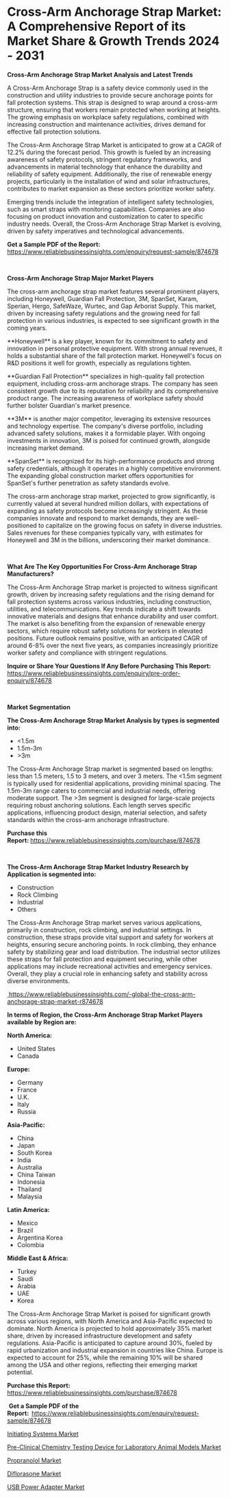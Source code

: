 <p><h1>Cross-Arm Anchorage Strap Market: A Comprehensive Report of its Market Share & Growth Trends 2024 - 2031</h1></p><p><strong>Cross-Arm Anchorage Strap Market Analysis and Latest Trends</strong></p>
<p><p>A Cross-Arm Anchorage Strap is a safety device commonly used in the construction and utility industries to provide secure anchorage points for fall protection systems. This strap is designed to wrap around a cross-arm structure, ensuring that workers remain protected when working at heights. The growing emphasis on workplace safety regulations, combined with increasing construction and maintenance activities, drives demand for effective fall protection solutions.</p><p>The Cross-Arm Anchorage Strap Market is anticipated to grow at a CAGR of 12.2% during the forecast period. This growth is fueled by an increasing awareness of safety protocols, stringent regulatory frameworks, and advancements in material technology that enhance the durability and reliability of safety equipment. Additionally, the rise of renewable energy projects, particularly in the installation of wind and solar infrastructures, contributes to market expansion as these sectors prioritize worker safety.</p><p>Emerging trends include the integration of intelligent safety technologies, such as smart straps with monitoring capabilities. Companies are also focusing on product innovation and customization to cater to specific industry needs. Overall, the Cross-Arm Anchorage Strap Market is evolving, driven by safety imperatives and technological advancements.</p></p>
<p><strong>Get a Sample PDF of the Report:&nbsp;</strong> <a href="https://www.reliablebusinessinsights.com/enquiry/request-sample/874678?utm_campaign=1138&utm_medium=2&utm_source=Github&utm_content=ia&utm_term=03122024&utm_id=cross-arm-anchorage-strap">https://www.reliablebusinessinsights.com/enquiry/request-sample/874678</a></p>
<p>&nbsp;</p>
<p><strong>Cross-Arm Anchorage Strap Major Market Players</strong></p>
<p><p>The cross-arm anchorage strap market features several prominent players, including Honeywell, Guardian Fall Protection, 3M, SpanSet, Karam, Sperian, Hergo, SafeWaze, Wurtec, and Gap Arborist Supply. This market, driven by increasing safety regulations and the growing need for fall protection in various industries, is expected to see significant growth in the coming years.</p><p>**Honeywell** is a key player, known for its commitment to safety and innovation in personal protective equipment. With strong annual revenues, it holds a substantial share of the fall protection market. Honeywell's focus on R&D positions it well for growth, especially as regulations tighten.</p><p>**Guardian Fall Protection** specializes in high-quality fall protection equipment, including cross-arm anchorage straps. The company has seen consistent growth due to its reputation for reliability and its comprehensive product range. The increasing awareness of workplace safety should further bolster Guardian's market presence.</p><p>**3M** is another major competitor, leveraging its extensive resources and technology expertise. The company's diverse portfolio, including advanced safety solutions, makes it a formidable player. With ongoing investments in innovation, 3M is poised for continued growth, alongside increasing market demand.</p><p>**SpanSet** is recognized for its high-performance products and strong safety credentials, although it operates in a highly competitive environment. The expanding global construction market offers opportunities for SpanSet's further penetration as safety standards evolve.</p><p>The cross-arm anchorage strap market, projected to grow significantly, is currently valued at several hundred million dollars, with expectations of expanding as safety protocols become increasingly stringent. As these companies innovate and respond to market demands, they are well-positioned to capitalize on the growing focus on safety in diverse industries. Sales revenues for these companies typically vary, with estimates for Honeywell and 3M in the billions, underscoring their market dominance.</p></p>
<p>&nbsp;</p>
<p><strong>What Are The Key Opportunities For Cross-Arm Anchorage Strap Manufacturers?</strong></p>
<p><p>The Cross-Arm Anchorage Strap market is projected to witness significant growth, driven by increasing safety regulations and the rising demand for fall protection systems across various industries, including construction, utilities, and telecommunications. Key trends indicate a shift towards innovative materials and designs that enhance durability and user comfort. The market is also benefiting from the expansion of renewable energy sectors, which require robust safety solutions for workers in elevated positions. Future outlook remains positive, with an anticipated CAGR of around 6-8% over the next five years, as companies increasingly prioritize worker safety and compliance with stringent regulations.</p></p>
<p><strong>Inquire or Share Your Questions If Any Before Purchasing This Report:</strong> <a href="https://www.reliablebusinessinsights.com/enquiry/pre-order-enquiry/874678?utm_campaign=1138&utm_medium=2&utm_source=Github&utm_content=ia&utm_term=03122024&utm_id=cross-arm-anchorage-strap">https://www.reliablebusinessinsights.com/enquiry/pre-order-enquiry/874678</a></p>
<p>&nbsp;</p>
<p><strong>Market Segmentation</strong></p>
<p><strong>The Cross-Arm Anchorage Strap Market Analysis by types is segmented into:</strong></p>
<p><ul><li><1.5m</li><li>1.5m-3m</li><li>>3m</li></ul></p>
<p><p>The Cross-Arm Anchorage Strap market is segmented based on lengths: less than 1.5 meters, 1.5 to 3 meters, and over 3 meters. The <1.5m segment is typically used for residential applications, providing minimal spacing. The 1.5m-3m range caters to commercial and industrial needs, offering moderate support. The >3m segment is designed for large-scale projects requiring robust anchoring solutions. Each length serves specific applications, influencing product design, material selection, and safety standards within the cross-arm anchorage infrastructure.</p></p>
<p><strong>Purchase this Report:&nbsp;</strong><a href="https://www.reliablebusinessinsights.com/purchase/874678?utm_campaign=1138&utm_medium=2&utm_source=Github&utm_content=ia&utm_term=03122024&utm_id=cross-arm-anchorage-strap">https://www.reliablebusinessinsights.com/purchase/874678</a></p>
<p>&nbsp;</p>
<p><strong>The Cross-Arm Anchorage Strap Market Industry Research by Application is segmented into:</strong></p>
<p><ul><li>Construction</li><li>Rock Climbing</li><li>Industrial</li><li>Others</li></ul></p>
<p><p>The Cross-Arm Anchorage Strap market serves various applications, primarily in construction, rock climbing, and industrial settings. In construction, these straps provide vital support and safety for workers at heights, ensuring secure anchoring points. In rock climbing, they enhance safety by stabilizing gear and load distribution. The industrial sector utilizes these straps for fall protection and equipment securing, while other applications may include recreational activities and emergency services. Overall, they play a crucial role in enhancing safety and stability across diverse environments.</p></p>
<p><a href="https://www.reliablebusinessinsights.com/-global-the-cross-arm-anchorage-strap-market-r874678?utm_campaign=1138&utm_medium=2&utm_source=Github&utm_content=ia&utm_term=03122024&utm_id=cross-arm-anchorage-strap">&nbsp;https://www.reliablebusinessinsights.com/-global-the-cross-arm-anchorage-strap-market-r874678</a></p>
<p><strong>In terms of Region, the Cross-Arm Anchorage Strap Market Players available by Region are:</strong></p>
<p>
    <p> <strong> North America: </strong>
        <ul>
            <li>United States</li>
            <li>Canada</li>
        </ul>
        </p> 
    <p> <strong> Europe: </strong>
        <ul>
            <li>Germany</li>
            <li>France</li>
            <li>U.K.</li>
            <li>Italy</li>
            <li>Russia</li>
        </ul>
        </p> 
    <p> <strong> Asia-Pacific: </strong>
        <ul>
            <li>China</li>
            <li>Japan</li>
            <li>South Korea</li>
            <li>India</li>
            <li>Australia</li>
            <li>China Taiwan</li>
            <li>Indonesia</li>
            <li>Thailand</li>
            <li>Malaysia</li>
        </ul>
        </p> 
    <p> <strong> Latin America: </strong>
        <ul>
            <li>Mexico</li>
            <li>Brazil</li>
            <li>Argentina Korea</li>
            <li>Colombia</li>
        </ul>
        </p> 
    <p> <strong> Middle East & Africa: </strong>
        <ul>
            <li>Turkey</li>
            <li>Saudi</li>
            <li>Arabia</li>
            <li>UAE</li>
            <li>Korea</li>
        </ul>
    </p>
    </p>
<p><p>The Cross-Arm Anchorage Strap Market is poised for significant growth across various regions, with North America and Asia-Pacific expected to dominate. North America is projected to hold approximately 35% market share, driven by increased infrastructure development and safety regulations. Asia-Pacific is anticipated to capture around 30%, fueled by rapid urbanization and industrial expansion in countries like China. Europe is expected to account for 25%, while the remaining 10% will be shared among the USA and other regions, reflecting their emerging market potential.</p></p>
<p><strong>Purchase this Report: </strong><a href="https://www.reliablebusinessinsights.com/purchase/874678?utm_campaign=1138&utm_medium=2&utm_source=Github&utm_content=ia&utm_term=03122024&utm_id=cross-arm-anchorage-strap">https://www.reliablebusinessinsights.com/purchase/874678</a></p>
<p>&nbsp;<strong>Get a Sample PDF of the Report:&nbsp;&nbsp;</strong><a href="https://www.reliablebusinessinsights.com/enquiry/request-sample/874678?utm_campaign=1138&utm_medium=2&utm_source=Github&utm_content=ia&utm_term=03122024&utm_id=cross-arm-anchorage-strap">https://www.reliablebusinessinsights.com/enquiry/request-sample/874678</a></p>
<p><strong></strong></p>
<p><p><a href="https://issuu.com/reportprime-2/docs/initiating-systems-market-size-2030.pptx?utm_campaign=1138&utm_medium=2&utm_source=Github&utm_content=ia&utm_term=03122024&utm_id=cross-arm-anchorage-strap">Initiating Systems Market</a></p><p><a href="https://issuu.com/reportprime-2/docs/pre-clinical-chemistry-testing-device-for-laborato?utm_campaign=1138&utm_medium=2&utm_source=Github&utm_content=ia&utm_term=03122024&utm_id=cross-arm-anchorage-strap">Pre-Clinical Chemistry Testing Device for Laboratory Animal Models Market</a></p><p><a href="https://www.linkedin.com/pulse/future-trends-global-propranolol-market-insights-analysis-mkare?utm_campaign=1138&utm_medium=2&utm_source=Github&utm_content=ia&utm_term=03122024&utm_id=cross-arm-anchorage-strap">Propranolol Market</a></p><p><a href="https://www.linkedin.com/pulse/diflorasone-market-essentials-key-players-demand-drivers-bbnuc?utm_campaign=1138&utm_medium=2&utm_source=Github&utm_content=ia&utm_term=03122024&utm_id=cross-arm-anchorage-strap">Diflorasone Market</a></p><p><a href="https://www.linkedin.com/pulse/navigating-usb-power-adapter-market-expert-analysis-forecast-vjmye?utm_campaign=1138&utm_medium=2&utm_source=Github&utm_content=ia&utm_term=03122024&utm_id=cross-arm-anchorage-strap">USB Power Adapter Market</a></p></p>